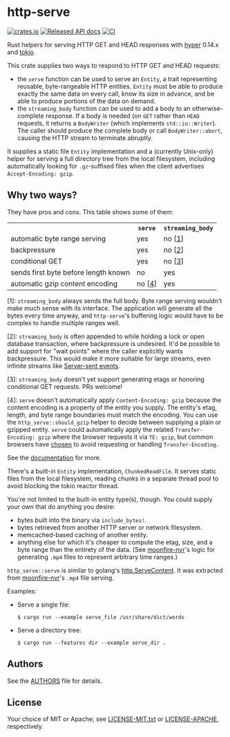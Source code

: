 # http-serve

[![crates.io](https://img.shields.io/crates/v/http-serve.svg)](https://crates.io/crates/http-serve)
[![Released API docs](https://docs.rs/http-serve/badge.svg)](https://docs.rs/http-serve/)
[![CI](https://github.com/scottlamb/http-serve/workflows/CI/badge.svg)](https://github.com/scottlamb/http-serve/actions?query=workflow%3ACI)

Rust helpers for serving HTTP GET and HEAD responses with
[hyper](https://crates.io/crates/hyper) 0.14.x and
[tokio](https://crates.io/crates/tokio).

This crate supplies two ways to respond to HTTP GET and HEAD requests:

*   the `serve` function can be used to serve an `Entity`, a trait representing
    reusable, byte-rangeable HTTP entities. `Entity` must be able to produce
    exactly the same data on every call, know its size in advance, and be able
    to produce portions of the data on demand.
*   the `streaming_body` function can be used to add a body to an
    otherwise-complete response.  If a body is needed (on `GET` rather than `HEAD`
    requests, it returns a `BodyWriter` (which implements `std::io::Writer`).
    The caller should produce the complete body or call `BodyWriter::abort`,
    causing the HTTP stream to terminate abruptly.

It supplies a static file `Entity` implementation and a (currently Unix-only)
helper for serving a full directory tree from the local filesystem, including
automatically looking for `.gz`-suffixed files when the client advertises
`Accept-Encoding: gzip`.

## Why two ways?

They have pros and cons. This table shows some of them:

<table>
  <tr><th><th><code>serve</code><th><code>streaming_body</code></tr>
  <tr><td>automatic byte range serving<td>yes<td>no [<a href="#range">1</a>]</tr>
  <tr><td>backpressure<td>yes<td>no [<a href="#backpressure">2</a>]</tr>
  <tr><td>conditional GET<td>yes<td>no [<a href="#conditional_get">3</a>]</tr>
  <tr><td>sends first byte before length known<td>no<td>yes</tr>
  <tr><td>automatic gzip content encoding<td>no [<a href="#gzip">4</a>]<td>yes</tr>
</table>

<a name="range">\[1\]</a>: `streaming_body` always sends the full body. Byte range serving
wouldn't make much sense with its interface. The application will generate all the bytes
every time anyway, and `http-serve`'s buffering logic would have to be complex
to handle multiple ranges well.

<a name="backpressure">\[2\]</a>: `streaming_body` is often appended to while holding
a lock or open database transaction, where backpressure is undesired. It'd be
possible to add support for "wait points" where the caller explicitly wants backpressure. This
would make it more suitable for large streams, even infinite streams like
[Server-sent events](https://developer.mozilla.org/en-US/docs/Web/API/Server-sent_events).

<a name="conditional_get">\[3\]</a>: `streaming_body` doesn't yet support
generating etags or honoring conditional GET requests. PRs welcome!

<a name="gzip">\[4\]</a>: `serve` doesn't automatically apply `Content-Encoding:
gzip` because the content encoding is a property of the entity you supply. The
entity's etag, length, and byte range boundaries must match the encoding. You
can use the `http_serve::should_gzip` helper to decide between supplying a plain
or gzipped entity. `serve` could automatically apply the related
`Transfer-Encoding: gzip` where the browser requests it via `TE: gzip`, but
common browsers have
[chosen](https://bugs.chromium.org/p/chromium/issues/detail?id=94730) to avoid
requesting or handling `Transfer-Encoding`.

See the [documentation](https://docs.rs/http-serve/) for more.

There's a built-in `Entity` implementation, `ChunkedReadFile`. It serves
static files from the local filesystem, reading chunks in a separate thread
pool to avoid blocking the tokio reactor thread.

You're not limited to the built-in entity type(s), though. You could supply
your own that do anything you desire:

*   bytes built into the binary via `include_bytes!`.
*   bytes retrieved from another HTTP server or network filesystem.
*   memcached-based caching of another entity.
*   anything else for which it's cheaper to compute the etag, size, and a byte
    range than the entirety of the data. (See
    [moonfire-nvr](https://github.com/scottlamb/moonfire-nvr)'s logic for
    generating `.mp4` files to represent arbitrary time ranges.)

`http_serve::serve` is similar to golang's
[http.ServeContent](https://golang.org/pkg/net/http/#ServeContent). It was
extracted from [moonfire-nvr](https://github.com/scottlamb/moonfire-nvr)'s
`.mp4` file serving.

Examples:

*   Serve a single file:
    ```
    $ cargo run --example serve_file /usr/share/dict/words
    ```
*   Serve a directory tree:
    ```
    $ cargo run --features dir --example serve_dir .
    ```

## Authors

See the [AUTHORS](AUTHORS) file for details.

## License

Your choice of MIT or Apache; see [LICENSE-MIT.txt](LICENSE-MIT.txt) or
[LICENSE-APACHE](LICENSE-APACHE.txt), respectively.

